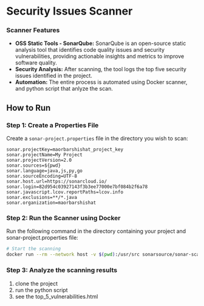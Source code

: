 # Security Issues Scanner

### Scanner Features
- **OSS Static Tools - SonarQube:** SonarQube is an open-source static analysis tool that identifies code quality issues and security vulnerabilities, providing actionable insights and metrics to improve software quality.
- **Security Analysis:** After scanning, the tool logs the top five security issues identified in the project.
- **Automation:** The entire process is automated using Docker scanner, and python script that anlyze the scan.

## How to Run

### Step 1: Create a Properties File
Create a `sonar-project.properties` file in the directory you wish to scan:

```properties
sonar.projectKey=maorbarshishat_project_key
sonar.projectName=My Project
sonar.projectVersion=2.0
sonar.sources=${pwd}
sonar.language=java,js,py,go
sonar.sourceEncoding=UTF-8
sonar.host.url=https://sonarcloud.io/
sonar.login=82d954c03927143f3b3ee77000e7bf084b2f6a78
sonar.javascript.lcov.reportPaths=lcov.info
sonar.exclusions=**/*.java
sonar.organization=maorbarshishat
```

### Step 2: Run the Scanner using Docker
Run the following command in the directory containing your project and sonar-project.properties file:
```bash
# Start the scanning
docker run --rm --network host -v $(pwd):/usr/src sonarsource/sonar-scanner-cli -Dsonar.projectKey=maorbarshishat_project_key -Dsonar.sources=. -Dsonar.host.url=https://sonarcloud.io/
```

### Step 3: Analyze the scanning results
1. clone the project
2. run the python script
3. see the top_5_vulnerabilities.html
